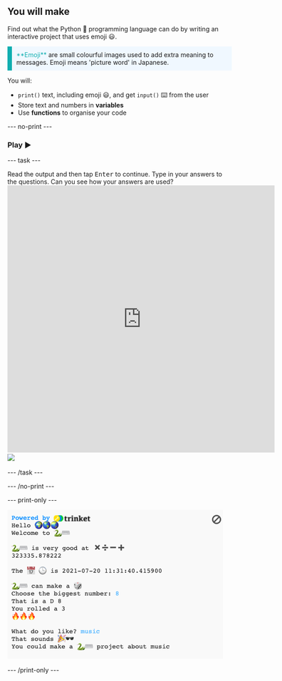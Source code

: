 ## You will make

Find out what the Python 🐍 programming language can do by writing an interactive project that uses emoji 😃.

<p style="border-left: solid; border-width:10px; border-color: #0faeb0; background-color: aliceblue; padding: 10px;">
<span style="color: #0faeb0">**Emoji**</span> are small colourful images used to add extra meaning to messages. Emoji means 'picture word' in Japanese.
</p>

You will:

+ `print()` text, including emoji 😃, and get `input()` ⌨️ from the user
+ Store text and numbers in **variables**
+ Use **functions** to organise your code

--- no-print ---

### Play ▶️

--- task ---

<div style="display: flex; flex-wrap: wrap">
<div style="flex-basis: 175px; flex-grow: 1">  
Read the output and then tap <kbd>Enter</kbd> to continue. 
Type in your answers to the questions. Can you see how your answers are used?
</div>
<div>
  <iframe src="https://editor.raspberrypi.org/embed/viewer/python-emoji-example" width="600" height="600" frameborder="0" marginwidth="0" marginheight="0" allowfullscreen>
  </iframe>
  <img src="images/hello-final.png">
</div>
</div>

--- /task ---

--- /no-print ---

--- print-only ---

![Completed project](images/showcase_static.png)

--- /print-only ---
